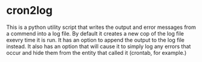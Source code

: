 # cron2log
This is a python utility script that writes the output and error messages from a commend into a log file.  By default it creates a new cop of the log file exevry time it is run.  It has an option to append the output to the log file instead.  It also has an option that will cause it to simply log any errors that occur and hide them from the entity that called it (crontab, for example.)
